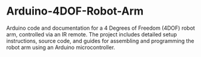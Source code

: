 # Arduino-4DOF-Robot-Arm
Arduino code and documentation for a 4 Degrees of Freedom (4DOF) robot arm, controlled via an IR remote. The project includes detailed setup instructions, source code, and guides for assembling and programming the robot arm using an Arduino microcontroller.
